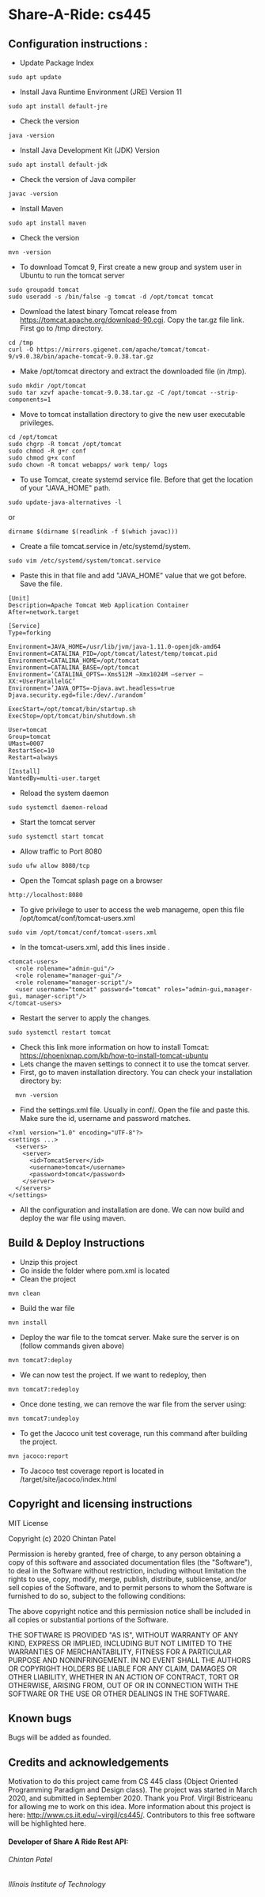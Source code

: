 # Share-A-Ride: cs445

## Configuration instructions :
* Update Package Index
```
sudo apt update
```
* Install Java Runtime Environment (JRE) Version 11
```
sudo apt install default-jre
```
* Check the version
```
java -version
```
* Install Java Development Kit (JDK) Version
```
sudo apt install default-jdk
```
* Check the version of Java compiler
```
javac -version
```
* Install Maven 
```
sudo apt install maven
```
* Check the version
```
mvn -version
```
* To download Tomcat 9, First create a new group and system user in Ubuntu to run the tomcat server
```
sudo groupadd tomcat
sudo useradd -s /bin/false -g tomcat -d /opt/tomcat tomcat
```
* Download the latest binary Tomcat release from https://tomcat.apache.org/download-90.cgi. Copy the tar.gz file link. First go to /tmp directory.
```
cd /tmp
curl -O https://mirrors.gigenet.com/apache/tomcat/tomcat-9/v9.0.38/bin/apache-tomcat-9.0.38.tar.gz
```
* Make /opt/tomcat directory and extract the downloaded file (in /tmp).
```
sudo mkdir /opt/tomcat
sudo tar xzvf apache-tomcat-9.0.38.tar.gz -C /opt/tomcat --strip-components=1
```
* Move to tomcat installation directory to give the new user executable privileges.
```
cd /opt/tomcat
sudo chgrp -R tomcat /opt/tomcat
sudo chmod -R g+r conf
sudo chmod g+x conf
sudo chown -R tomcat webapps/ work temp/ logs
```
* To use Tomcat, create systemd service file. Before that get the location of your "JAVA_HOME" path.
```
sudo update-java-alternatives -l
```
or
```
dirname $(dirname $(readlink -f $(which javac)))
```
* Create a file tomcat.service in /etc/systemd/system.
```
sudo vim /etc/systemd/system/tomcat.service
```
* Paste this in that file and add "JAVA_HOME" value that we got before. Save the file.
```
[Unit]
Description=Apache Tomcat Web Application Container
After=network.target

[Service]
Type=forking

Environment=JAVA_HOME=/usr/lib/jvm/java-1.11.0-openjdk-amd64
Environment=CATALINA_PID=/opt/tomcat/latest/temp/tomcat.pid
Environment=CATALINA_HOME=/opt/tomcat
Environment=CATALINA_BASE=/opt/tomcat
Environment=’CATALINA_OPTS=-Xms512M –Xmx1024M –server –XX:+UserParallelGC’
Environment=’JAVA_OPTS=-Djava.awt.headless=true Djava.security.egd=file:/dev/./urandom’

ExecStart=/opt/tomcat/bin/startup.sh
ExecStop=/opt/tomcat/bin/shutdown.sh

User=tomcat
Group=tomcat
UMast=0007
RestartSec=10
Restart=always

[Install]
WantedBy=multi-user.target
```
* Reload the system daemon
```
sudo systemctl daemon-reload
```
* Start the tomcat server
```
sudo systemctl start tomcat
```
* Allow traffic to Port 8080
```
sudo ufw allow 8080/tcp
```
* Open the Tomcat splash page on a browser
```
http://localhost:8080
```
* To give privilege to user to access the web manageme, open this file /opt/tomcat/conf/tomcat-users.xml
```
sudo vim /opt/tomcat/conf/tomcat-users.xml
```
* In the tomcat-users.xml, add this lines inside <tomcat-users>.
```
<tomcat-users>
  <role rolename="admin-gui"/>
  <role rolename="manager-gui"/>
  <role rolename="manager-script"/>
  <user username="tomcat" password="tomcat" roles="admin-gui,manager-gui, manager-script"/>
</tomcat-users>
```
* Restart the server to apply the changes.
```
sudo systemctl restart tomcat
```
* Check this link more information on how to install Tomcat: https://phoenixnap.com/kb/how-to-install-tomcat-ubuntu
* Lets change the maven settings to connect it to use the tomcat server. 
* First, go to maven installation directory. You can check your installation directory by:
```
  mvn -version
```
* Find the settings.xml file. Usually in conf/. Open the file and paste this. Make sure the id, username and password matches.
```
<?xml version="1.0" encoding="UTF-8"?>
<settings ...>
  <servers>
    <server>
      <id>TomcatServer</id>
      <username>tomcat</username>
      <password>tomcat</password>
    </server>
  </servers>
</settings>
```
* All the configuration and installation are done. We can now build and deploy the war file using maven.
  
## Build & Deploy Instructions
* Unzip this project
* Go inside the folder where pom.xml is located
* Clean the project
```
mvn clean
```
* Build the war file
```
mvn install
```
* Deploy the war file to the tomcat server. Make sure the server is on (follow commands given above)
```
mvn tomcat7:deploy
```
* We can now test the project. If we want to redeploy, then
```
mvn tomcat7:redeploy
```
* Once done testing, we can remove the war file from the server using:
```
mvn tomcat7:undeploy
```
* To get the Jacoco unit test coverage, run this command after building the project.
```
mvn jacoco:report
```
* To Jacoco test coverage report is located in /target/site/jacoco/index.html

## Copyright and licensing instructions
MIT License

Copyright (c) 2020 Chintan Patel

Permission is hereby granted, free of charge, to any person obtaining a copy
of this software and associated documentation files (the "Software"), to deal
in the Software without restriction, including without limitation the rights
to use, copy, modify, merge, publish, distribute, sublicense, and/or sell
copies of the Software, and to permit persons to whom the Software is
furnished to do so, subject to the following conditions:

The above copyright notice and this permission notice shall be included in all
copies or substantial portions of the Software.

THE SOFTWARE IS PROVIDED "AS IS", WITHOUT WARRANTY OF ANY KIND, EXPRESS OR
IMPLIED, INCLUDING BUT NOT LIMITED TO THE WARRANTIES OF MERCHANTABILITY,
FITNESS FOR A PARTICULAR PURPOSE AND NONINFRINGEMENT. IN NO EVENT SHALL THE
AUTHORS OR COPYRIGHT HOLDERS BE LIABLE FOR ANY CLAIM, DAMAGES OR OTHER
LIABILITY, WHETHER IN AN ACTION OF CONTRACT, TORT OR OTHERWISE, ARISING FROM,
OUT OF OR IN CONNECTION WITH THE SOFTWARE OR THE USE OR OTHER DEALINGS IN THE
SOFTWARE.

## Known bugs
Bugs will be added as founded.

## Credits and acknowledgements
Motivation to do this project came from CS 445 class (Object Oriented Programming Paradigm and Design class). The project was started in March 2020, and submitted in September 2020. Thank you Prof. Virgil Bistriceanu for allowing me to work on this idea. More information about this project is here: http://www.cs.iit.edu/~virgil/cs445/. Contributors to this free software will be highlighted here.
#### Developer of Share A Ride Rest API:
###### Chintan Patel
###### Illinois Institute of Technology
